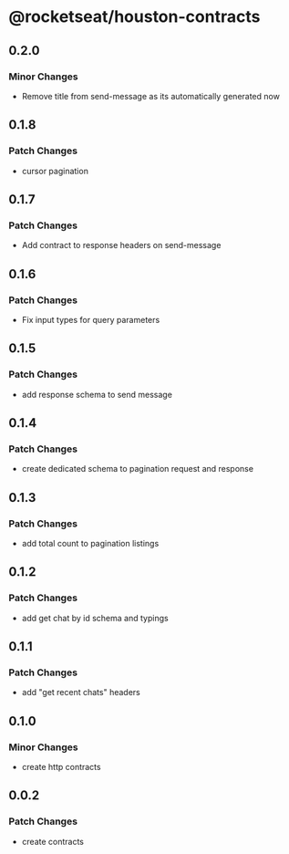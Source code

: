 # @rocketseat/houston-contracts

## 0.2.0

### Minor Changes

- Remove title from send-message as its automatically generated now

## 0.1.8

### Patch Changes

- cursor pagination

## 0.1.7

### Patch Changes

- Add contract to response headers on send-message

## 0.1.6

### Patch Changes

- Fix input types for query parameters

## 0.1.5

### Patch Changes

- add response schema to send message

## 0.1.4

### Patch Changes

- create dedicated schema to pagination request and response

## 0.1.3

### Patch Changes

- add total count to pagination listings

## 0.1.2

### Patch Changes

- add get chat by id schema and typings

## 0.1.1

### Patch Changes

- add "get recent chats" headers

## 0.1.0

### Minor Changes

- create http contracts

## 0.0.2

### Patch Changes

- create contracts
